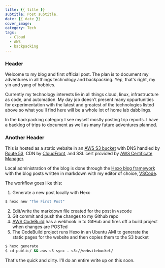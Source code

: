 ```yaml
---
title: {{ title }}
subtitle: Post subtitle.
date: {{ date }}
cover_image:
category: Tech
tags: 
  - Cloud 
  - AWS
  - backpacking
---
```


### Header
Welcome to my blog and first official post. The plan is to document my adventures in all things technology and backpacking. Yep, that's right, my yin and yang of hobbies. 

Currently my technology interests lie in all things cloud, linux, infrastructure as code, and automation. My day job doesn't present many oppurtunities for experimentation with the latest and greatest of the technologies listed above so what you'll find here will be a whole lot of home lab dabblings. 

In the backpacking category I see myself mostly posting trip reports. I have a backlog of trips to document as well as many future adventures planned.

### Another Header

This is hosted as a static website in an [AWS S3 bucket](https://aws.amazon.com/s3/) with DNS handled by [Route 53](https://aws.amazon.com/route53/), CDN by [CloudFront](https://aws.amazon.com/cloudfront/), and SSL cert provided by [AWS Certificate Manager](https://aws.amazon.com/certificate-manager/). 

Local administration of the blog is done through the [Hexo blog framework](https://hexo.io/) with the blog posts written in markdown with my editor of choice, [VSCode](https://code.visualstudio.com/).

The workflow goes like this:

1. Generate a new post locally with Hexo

``` bash
$ hexo new "The First Post"
```
2. Edit/write the markdown file created for the post in vscode
3. Git commit and push the changes to my Github repo
4. [AWS CodeBuild](https://aws.amazon.com/codebuild/) has a webhook in to GitHub and fires off a build project when changes are POSTed
5. The CodeBuild project runs Hexo in an Ubuntu AMI to generate the static pages for the website and then copies them to the S3 bucket

``` bash
$ hexo generate
$ cd public/ && aws s3 sync . s3://websitebucket/
```
That's the quick and dirty. I'll do an entire write up on this soon.
